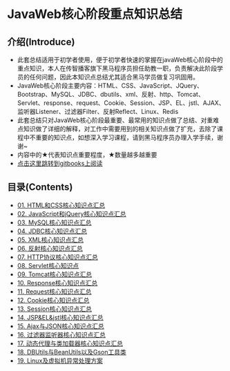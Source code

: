 # JavaWeb核心阶段重点知识总结
## 介绍(Introduce)

- 此套总结适用于初学者使用，便于初学者快速的掌握在javaWeb核心阶段中的重点知识，本人在传智播客旗下黑马程序员担任助教一职，负责解决此阶段学员的任何问题，因此本知识点总结尤其适合黑马学员做复习巩固用。
- JavaWeb核心阶段主要内容：HTML、CSS、JavaScript、JQuery、Bootstrap、MySQL、JDBC、dbutils、xml、反射、http、Tomcat、Servlet、response、request、Cookie、Session、JSP、EL、jstl、AJAX、监听器Listener、过滤器Filter、反射Reflect、Linux、Redis
- 此套总结只对JavaWeb核心阶段最重要、最常用的知识点做了总结、对重难点知识做了详细的解释，对工作中需要用到的相关知识点做了扩充，去除了课程中不重要的知识点，如想深入学习课程，请到黑马程序员办理入学手续，谢谢~
- 内容中的★代表知识点重要程度，★数量越多越重要
- [点击这里跳转到gitbooks上阅读](https://maeeki.gitbook.io/javawebcorenote/ )

## 目录(Contents)

- [01. HTML和CSS核心知识点汇总](md/HTML和CSS核心知识点汇总.md)
- [02. JavaScript和jQuery核心知识点汇总](md/JavaScript和jQuery核心知识点汇总.md)
- [03. MySQL核心知识点汇总](md/MySQL核心知识点汇总.md)
- [04. JDBC核心知识点汇总](md/JDBC核心知识点汇总.md)
- [05. XML核心知识点汇总](md/XML核心知识点汇总.md)
- [06. 反射核心知识点汇总](md/反射核心知识点汇总.md)
- [07. HTTP协议核心知识点汇总](md/HTTP协议核心知识点汇总.md)
- [08. Servlet核心知识点](md/Servlet核心知识点.md)
- [09. Tomcat核心知识点汇总](md/Tomcat核心知识点汇总.md)
- [10. Response核心知识点汇总](md/Response核心知识点汇总.md)
- [11. Request核心知识点汇总](md/Request核心知识点汇总.md)
- [12. Cookie核心知识点汇总](md/Cookie核心知识点汇总.md)
- [13. Session核心知识点汇总](md/Session核心知识点汇总.md)
- [14. JSP&EL&jstl核心知识点汇总](md/JSP_EL_jstl核心知识点汇总.md)
- [15. Ajax与JSON核心知识点汇总](md/Ajax与JSON核心知识点汇总.md)
- [16. 过滤器监听器核心知识点汇总](md/过滤器监听器核心知识点汇总.md)
- [17. 动态代理与类加载器核心知识点汇总](md/动态代理与类加载器核心知识点汇总.md)
- [18. DBUtils与BeanUtils以及Gson工具类](md/DBUtils与BeanUtils以及Gson工具类.md)
- [19. Linux及虚拟机异常处理方案](md/Linux及虚拟机异常处理方案.md)
